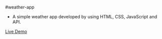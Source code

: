 #weather-app
- A simple weather app developed by using HTML, CSS, JavaScript and API.

[Live Demo](https://sanketh-shinde.github.io/weather-app/)
